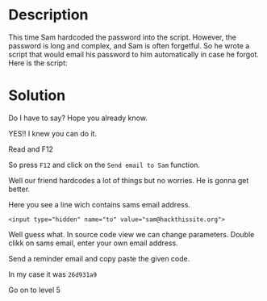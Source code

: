 # Description

This time Sam hardcoded the password into the script. However, the password is long and complex, and Sam is often forgetful. So he wrote a script that would email his password to him automatically in case he forgot. Here is the script:

# Solution

Do I have to say? Hope you already know.

YES!! I knew you can do it.

Read and F12

So press `F12` and click on the `Send email to Sam` function.

Well our friend hardcodes a lot of things but no worries. He is gonna get better.

Here you see a line wich contains sams email address.

`<input type="hidden" name="to" value="sam@hackthissite.org">`

Well guess what. In source code view we can change parameters. Double clikk on sams email, enter your own email address.

Send a reminder email and copy paste the given code.

In my case it was `26d931a9`

Go on to level 5

